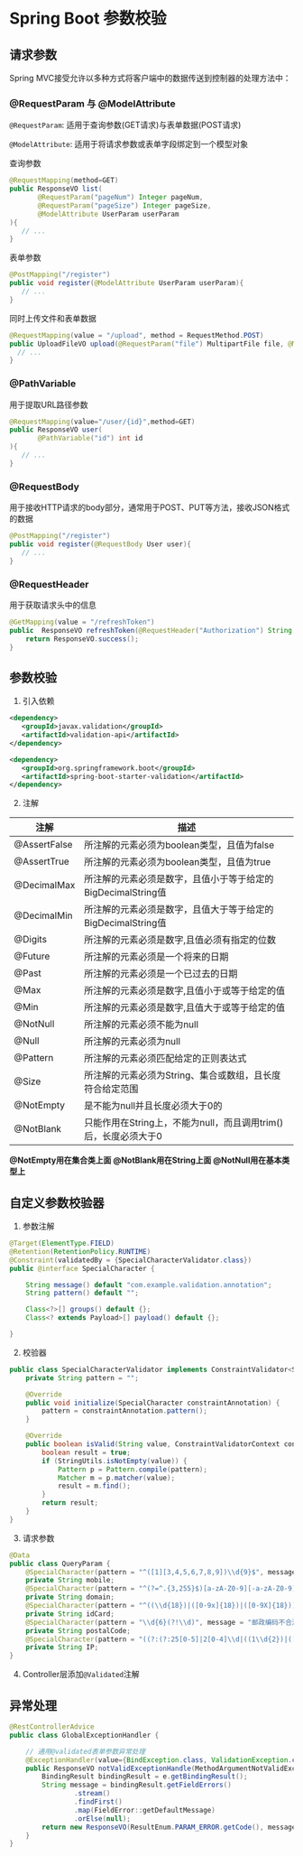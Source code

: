 # Spring Boot 参数校验

## 请求参数
Spring MVC接受允许以多种方式将客户端中的数据传送到控制器的处理方法中：

### @RequestParam 与 @ModelAttribute
`@RequestParam`: 适用于查询参数(GET请求)与表单数据(POST请求)

`@ModelAttribute`: 适用于将请求参数或表单字段绑定到一个模型对象

查询参数
```java
@RequestMapping(method=GET)
public ResponseVO list(
       @RequestParam("pageNum") Integer pageNum,
       @RequestParam("pageSize") Integer pageSize,
       @ModelAttribute UserParam userParam
){
   // ...
}
```

表单参数
```java
@PostMapping("/register")
public void register(@ModelAttribute UserParam userParam){
   // ...
}
```

同时上传文件和表单数据
```java
@RequestMapping(value = "/upload", method = RequestMethod.POST)
public UploadFileVO upload(@RequestParam("file") MultipartFile file, @ModelAttribute UserParam userParam) {
  // ...
}
```

### @PathVariable
用于提取URL路径参数

```java
@RequestMapping(value="/user/{id}",method=GET)
public ResponseVO user(
       @PathVariable("id") int id
){
   // ...
}
```

### @RequestBody
用于接收HTTP请求的body部分，通常用于POST、PUT等方法，接收JSON格式的数据

```java
@PostMapping("/register")
public void register(@RequestBody User user){
   // ...
}
```

### @RequestHeader
用于获取请求头中的信息

```java
@GetMapping(value = "/refreshToken")
public  ResponseVO refreshToken(@RequestHeader("Authorization") String token) {
    return ResponseVO.success();
}
```

## 参数校验

1. 引入依赖

```xml
<dependency>
   <groupId>javax.validation</groupId>
   <artifactId>validation-api</artifactId>
</dependency>

<dependency>
   <groupId>org.springframework.boot</groupId>
   <artifactId>spring-boot-starter-validation</artifactId>
</dependency>
```

2. 注解

| 注解           | 描述                                       |
|--------------|------------------------------------------|
| @AssertFalse | 所注解的元素必须为boolean类型，且值为false              |
| @AssertTrue  | 所注解的元素必须为boolean类型，且值为true               |
| @DecimalMax  | 所注解的元素必须是数字，且值小于等于给定的BigDecimalString值   |
| @DecimalMin  | 所注解的元素必须是数字，且值大于等于给定的BigDecimalString值   |
| @Digits      | 所注解的元素必须是数字,且值必须有指定的位数                   |
| @Future      | 所注解的元素必须是一个将来的日期                         |
| @Past        | 所注解的元素必须是一个已过去的日期                        |
| @Max         | 所注解的元素必须是数字,且值小于或等于给定的值                  |
| @Min         | 所注解的元素必须是数字,且值大于或等于给定的值                  |
| @NotNull     | 所注解的元素必须不能为null                          |
| @Null        | 所注解的元素必须为null                            |
| @Pattern     | 所注解的元素必须匹配给定的正则表达式                       |
| @Size        | 所注解的元素必须为String、集合或数组，且长度符合给定范围          |
| @NotEmpty    | 是不能为null并且长度必须大于0的                       |
| @NotBlank    | 只能作用在String上，不能为null，而且调用trim()后，长度必须大于0 |

**@NotEmpty用在集合类上面 @NotBlank用在String上面 @NotNull用在基本类型上**


## 自定义参数校验器


1. 参数注解

```java
@Target(ElementType.FIELD)
@Retention(RetentionPolicy.RUNTIME)
@Constraint(validatedBy = {SpecialCharacterValidator.class})
public @interface SpecialCharacter {

    String message() default "com.example.validation.annotation";
    String pattern() default "";

    Class<?>[] groups() default {};
    Class<? extends Payload>[] payload() default {};

}
```

2. 校验器

```java
public class SpecialCharacterValidator implements ConstraintValidator<SpecialCharacter, String> {
    private String pattern = "";

    @Override
    public void initialize(SpecialCharacter constraintAnnotation) {
        pattern = constraintAnnotation.pattern();
    }

    @Override
    public boolean isValid(String value, ConstraintValidatorContext constraintValidatorContext) {
        boolean result = true;
        if (StringUtils.isNotEmpty(value)) {
            Pattern p = Pattern.compile(pattern);
            Matcher m = p.matcher(value);
            result = m.find();
        }
        return result;
    }
}
```

3. 请求参数

```java
@Data
public class QueryParam {
    @SpecialCharacter(pattern = "^([1][3,4,5,6,7,8,9])\\d{9}$", message = "手机号格式不合法")
    private String mobile;
    @SpecialCharacter(pattern = "^(?=^.{3,255}$)[a-zA-Z0-9][-a-zA-Z0-9]{0,62}(\\.[a-zA-Z0-9][-a-zA-Z0-9]{0,62})+$", message = "域名格式不合法")
    private String domain;
    @SpecialCharacter(pattern = "^((\\d{18})|([0-9x]{18})|([0-9X]{18}))$", message = "身份证不合法")
    private String idCard;
    @SpecialCharacter(pattern = "\\d{6}(?!\\d)", message = "邮政编码不合法")
    private String postalCode;
    @SpecialCharacter(pattern = "((?:(?:25[0-5]|2[0-4]\\d|((1\\d{2})|([1-9]?\\d)))\\.){3}(?:25[0-5]|2[0-4]\\d|((1\\d{2})|([1-9]?\\d))))", message = "IP 不合法")
    private String IP;
}
```

4. Controller层添加`@Validated`注解


## 异常处理

```java
@RestControllerAdvice
public class GlobalExceptionHandler {

    // 通用@validated表单参数异常处理
    @ExceptionHandler(value={BindException.class, ValidationException.class, MethodArgumentNotValidException.class})
    public ResponseVO notValidExceptionHandle(MethodArgumentNotValidException e) {
        BindingResult bindingResult = e.getBindingResult();
        String message = bindingResult.getFieldErrors()
                .stream()
                .findFirst()
                .map(FieldError::getDefaultMessage)
                .orElse(null);
        return new ResponseVO(ResultEnum.PARAM_ERROR.getCode(), message, null);
    }
}
```